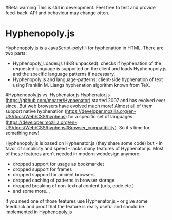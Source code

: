 #Beta warning
This is still in development. Feel free to test and provide feed-back.
API and behaviour may change often.

# Hyphenopoly.js
Hyphenopoly.js is a JavaScript-polyfill for hyphenation in HTML.
There are two parts:
- Hyphenopoly_Loader.js (4KB unpacked): checks if hyphenation of the requested language is supported on the client and loads Hyphenopoly.js and the specific language patterns if necessary.
- Hyphenopoly.js and language-patterns: client-side hyphenation of text using Franklin M. Liangs hyphenation algorithm known from TeX.

#Hyphenopoly.js vs. Hyphenator.js
Hyphenator.js (https://github.com/mnater/Hyphenator) started 2007 and has evolved ever since.
But web browsers have evolved much more!
Almost all of them support native hyphenation (https://developer.mozilla.org/en-US/docs/Web/CSS/hyphens) for a specific set of languages (https://developer.mozilla.org/en-US/docs/Web/CSS/hyphens#Browser_compatibility). So it's time for something new!

Hyphenopoly.js is based on Hyphenator.js (they share some code) but - in favor of simplicity and speed – lacks many features of Hyphenator.js. Most of these features aren't needed in modern webdesign anymore:
- dropped support for usage as bookmarklet
- dropped support for frames
- dropped suppord for ancient browsers
- dropped caching of patterns in browser storage
- dropped breaking of non-textual content (urls, code etc.)
- and some more…

If you need one of those features use Hyphenator.js – or give some feedback and proof that the feature is really useful and should be implemented in Hyphenopoly.js